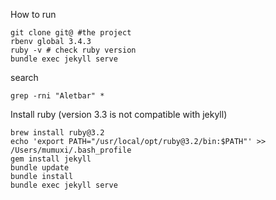 How to run

```
git clone git@ #the project
rbenv global 3.4.3
ruby -v # check ruby version
bundle exec jekyll serve
```

search 

```
grep -rni "Aletbar" *
```

Install ruby (version 3.3 is not compatible with jekyll)

```
brew install ruby@3.2
echo 'export PATH="/usr/local/opt/ruby@3.2/bin:$PATH"' >> /Users/mumuxi/.bash_profile
gem install jekyll
bundle update
bundle install
bundle exec jekyll serve

```


